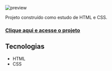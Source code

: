 ![preview](kmeKame/land-page-basica/blob/main/preview.jpg)

Projeto construído como estudo de HTML e CSS.

### [Clique aqui e acesse o projeto](https://kmekame.github.io/land-page-basica)

## Tecnologias
- HTML
- CSS
